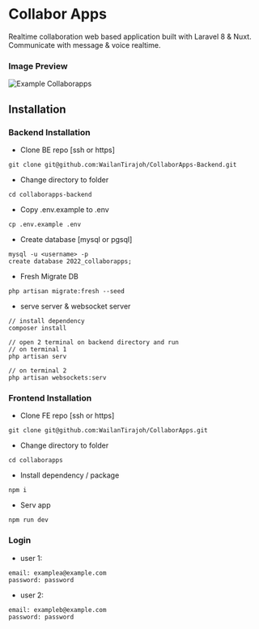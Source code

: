 # Collabor Apps

Realtime collaboration web based application built with Laravel 8 & Nuxt. Communicate with message & voice realtime.

### Image Preview

![Example Collaborapps](https://user-images.githubusercontent.com/53980548/151662579-218da4f3-df7c-432f-916b-f7f1fe522275.png)

## Installation

### Backend Installation

- Clone BE repo [ssh or https]

```
git clone git@github.com:WailanTirajoh/CollaborApps-Backend.git
```

- Change directory to folder

```
cd collaborapps-backend
```

- Copy .env.example to .env

```
cp .env.example .env
```

- Create database [mysql or pgsql]

```
mysql -u <username> -p
create database 2022_collaborapps;
```

- Fresh Migrate DB

```
php artisan migrate:fresh --seed
```

- serve server & websocket server

```
// install dependency
composer install

// open 2 terminal on backend directory and run
// on terminal 1
php artisan serv

// on terminal 2
php artisan websockets:serv
```

### Frontend Installation

- Clone FE repo [ssh or https]

```
git clone git@github.com:WailanTirajoh/CollaborApps.git
```

- Change directory to folder

```
cd collaborapps
```

- Install dependency / package

```
npm i
```

- Serv app

```
npm run dev
```

### Login

- user 1:

```
email: examplea@example.com
password: password
```

- user 2:

```
email: exampleb@example.com
password: password
```
